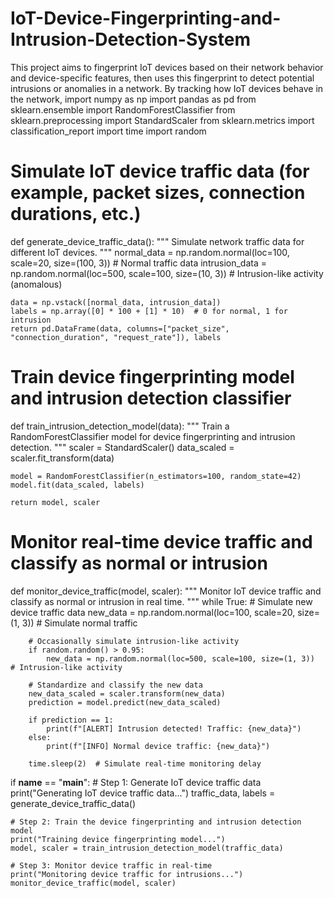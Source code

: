 # IoT-Device-Fingerprinting-and-Intrusion-Detection-System
This project aims to fingerprint IoT devices based on their network behavior and device-specific features, then uses this fingerprint to detect potential intrusions or anomalies in a network. By tracking how IoT devices behave in the network, 
import numpy as np
import pandas as pd
from sklearn.ensemble import RandomForestClassifier
from sklearn.preprocessing import StandardScaler
from sklearn.metrics import classification_report
import time
import random

# Simulate IoT device traffic data (for example, packet sizes, connection durations, etc.)
def generate_device_traffic_data():
    """
    Simulate network traffic data for different IoT devices.
    """
    normal_data = np.random.normal(loc=100, scale=20, size=(100, 3))  # Normal traffic data
    intrusion_data = np.random.normal(loc=500, scale=100, size=(10, 3))  # Intrusion-like activity (anomalous)
    
    data = np.vstack([normal_data, intrusion_data])
    labels = np.array([0] * 100 + [1] * 10)  # 0 for normal, 1 for intrusion
    return pd.DataFrame(data, columns=["packet_size", "connection_duration", "request_rate"]), labels

# Train device fingerprinting model and intrusion detection classifier
def train_intrusion_detection_model(data):
    """
    Train a RandomForestClassifier model for device fingerprinting and intrusion detection.
    """
    scaler = StandardScaler()
    data_scaled = scaler.fit_transform(data)
    
    model = RandomForestClassifier(n_estimators=100, random_state=42)
    model.fit(data_scaled, labels)
    
    return model, scaler

# Monitor real-time device traffic and classify as normal or intrusion
def monitor_device_traffic(model, scaler):
    """
    Monitor IoT device traffic and classify as normal or intrusion in real time.
    """
    while True:
        # Simulate new device traffic data
        new_data = np.random.normal(loc=100, scale=20, size=(1, 3))  # Simulate normal traffic
        
        # Occasionally simulate intrusion-like activity
        if random.random() > 0.95:
            new_data = np.random.normal(loc=500, scale=100, size=(1, 3))  # Intrusion-like activity
        
        # Standardize and classify the new data
        new_data_scaled = scaler.transform(new_data)
        prediction = model.predict(new_data_scaled)
        
        if prediction == 1:
            print(f"[ALERT] Intrusion detected! Traffic: {new_data}")
        else:
            print(f"[INFO] Normal device traffic: {new_data}")
        
        time.sleep(2)  # Simulate real-time monitoring delay

if __name__ == "__main__":
    # Step 1: Generate IoT device traffic data
    print("Generating IoT device traffic data...")
    traffic_data, labels = generate_device_traffic_data()

    # Step 2: Train the device fingerprinting and intrusion detection model
    print("Training device fingerprinting model...")
    model, scaler = train_intrusion_detection_model(traffic_data)

    # Step 3: Monitor device traffic in real-time
    print("Monitoring device traffic for intrusions...")
    monitor_device_traffic(model, scaler)
